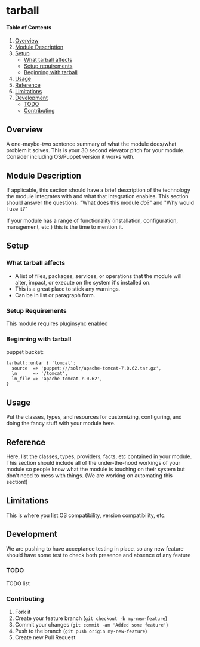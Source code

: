 # tarball

#### Table of Contents

1. [Overview](#overview)
2. [Module Description](#module-description)
3. [Setup](#setup)
    * [What tarball affects](#what-tarball-affects)
    * [Setup requirements](#setup-requirements)
    * [Beginning with tarball](#beginning-with-tarball)
4. [Usage](#usage)
5. [Reference](#reference)
5. [Limitations](#limitations)
6. [Development](#development)
    * [TODO](#todo)
    * [Contributing](#contributing)

## Overview

A one-maybe-two sentence summary of what the module does/what problem it solves.
This is your 30 second elevator pitch for your module. Consider including
OS/Puppet version it works with.

## Module Description

If applicable, this section should have a brief description of the technology
the module integrates with and what that integration enables. This section
should answer the questions: "What does this module *do*?" and "Why would I use
it?"

If your module has a range of functionality (installation, configuration,
management, etc.) this is the time to mention it.

## Setup

### What tarball affects

* A list of files, packages, services, or operations that the module will alter,
  impact, or execute on the system it's installed on.
* This is a great place to stick any warnings.
* Can be in list or paragraph form.

### Setup Requirements

This module requires pluginsync enabled

### Beginning with tarball

puppet bucket:

```puppet
tarball::untar { 'tomcat':
  source  => 'puppet:///solr/apache-tomcat-7.0.62.tar.gz',
  ln      => '/tomcat',
  ln_file => 'apache-tomcat-7.0.62',
}
```

## Usage

Put the classes, types, and resources for customizing, configuring, and doing
the fancy stuff with your module here.

## Reference

Here, list the classes, types, providers, facts, etc contained in your module.
This section should include all of the under-the-hood workings of your module so
people know what the module is touching on their system but don't need to mess
with things. (We are working on automating this section!)

## Limitations

This is where you list OS compatibility, version compatibility, etc.

## Development

We are pushing to have acceptance testing in place, so any new feature should
have some test to check both presence and absence of any feature

### TODO

TODO list

### Contributing

1. Fork it
2. Create your feature branch (`git checkout -b my-new-feature`)
3. Commit your changes (`git commit -am 'Added some feature'`)
4. Push to the branch (`git push origin my-new-feature`)
5. Create new Pull Request

